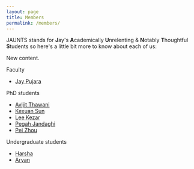 ```yaml
---
layout: page
title: Members
permalink: /members/
---
```


JAUNTS stands for **J**ay's **A**cademically **U**nrelenting & **N**otably **T**houghtful **S**tudents so here's a little bit more to know about each of us:

New content.

Faculty
- [Jay Pujara](https://www.jaypujara.org/index.html)

PhD students
- [Avijit Thawani](http://avi-jit.github.io/)
- [Kexuan Sun](http://www.kianasun.com/)
- [Lee Kezar](http://leekezar.com/)
- [Pegah Jandaghi](https://www.jauntslab.org/authors/pegah/)
- [Pei Zhou](https://sites.google.com/g.ucla.edu/peizhou/home)

Undergraduate students
- [Harsha]()
- [Aryan]()
